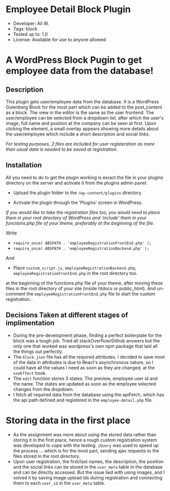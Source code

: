 <h1> Employee Detail Block Plugin </h1>

* Developer:         Ali W.
* Tags:              block
* Tested up to:      1.0
* License:           Available for use to anyone allowed


# A WordPress Block Pugin to get employee data from the database!

## Description

This plugin gets user/employee data from the database. It is a WordPress Gutenberg Block for the most part which can be added to the post_content as a block. The view in the editor is the same as the user frontend. The user/employee can be selected from a dropdown list, after which the user's image, full name and position at the company can be seen at first. Upon clicking the element, a small overlay appears showing more details about the user/employee which include a short description and social links.

<i>For testing purposes, 2 files are included for user registeration as more than usual data is needed to be saved at registration. </i>



## Installation

All you need to do to get the plugin working is exract the file in your plugins directory on the server and activate it from the plugins admin panel.

* Upload the plugin folder  to the `/wp-content/plugins` directory.

* Activate the plugin through the 'Plugins' screen in WordPress.

<i> If you would like to take the registration files too, you would need to place them in your root directory of WordPress and 'include' them in your functions.php file of your theme, preferably at the beginning of the file.</i>

  Write
 *  `require_once( ABSPATH . 'employeeRegistrationFrontEnd.php' );`
 *  `require_once( ABSPATH . 'employeeRegistrationBackend.php' );`
  
  And
* Place `custom_script.js`, `employeeRegistrationBackend.php`, `employeeRegistrationFrontEnd.php`  in the root directory too.

 at the beginning of the functions.php file of your theme, after moving these files in the root directory of your site (inside htdocs or public_html). And un-comment the `employeeRegistrationFrontEnd.php` file to start the custom registration.



## Decisions Taken at different stages of implimentation

* During the pre-development phase, finding a perfect boilerplate for the block was a tough job. Tried all stackOverflow/Github answers but the only one that worked was wordpress's own npm package that laid all the things out perfectly.
* The `block.json` file has all the required attributes. I decided to save most of the data in attributes is due to React's asynchronous nature, so I could have all the values I need as soon as they are changed, at the `useEffect` hook.
* The `edit` function stores 3 states. The preview, employee user id and the name. The states are updated as soon as the employee selected changes from the dropdown.
* I fetch all required data from the database using the apiFetch, which has the api path defined and registered in the `employee-detail.php` file.

# Storing data in the first place

* As the assignment was more about using the stored data rather than storing it in the first place, hence a rough custom registration system was developed to cope with the testing. `jQuery` was used to speed up the process ... which is for the most part, sending ajax requests to the files stored in the root directory.
* Upon user registration, the first/last names, the description, the position and the social links can be stored in the `user_meta` table in the database and can be directly accessed. But the issue lied with using images, and I solved it by saving image upload ids during registration and connecting them to each `user_id` in the `user_meta` table.

